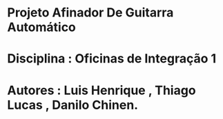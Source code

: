 # Projeto Afinador De Guitarra Automático
# Disciplina : Oficinas de Integração 1
# Autores : Luis Henrique , Thiago Lucas , Danilo Chinen.
